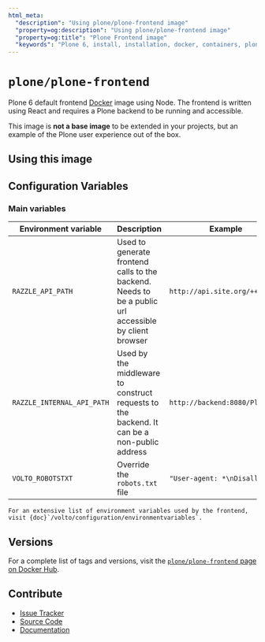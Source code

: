 ```yaml
---
html_meta:
  "description": "Using plone/plone-frontend image"
  "property=og:description": "Using plone/plone-frontend image"
  "property=og:title": "Plone Frontend image"
  "keywords": "Plone 6, install, installation, docker, containers, plone/plone-frontend"
---
```


# `plone/plone-frontend`

Plone 6 default frontend [Docker](https://www.docker.com/) image using Node.
The frontend is written using React and requires a Plone backend to be running and accessible.

This image is **not a base image** to be extended in your projects, but an example of the Plone user experience out of the box.


## Using this image


## Configuration Variables


### Main variables


| Environment variable | Description | Example |
| --- | --- | --- |
| `RAZZLE_API_PATH` | Used to generate frontend calls to the backend. Needs to be a public url accessible by client browser | `http://api.site.org/++api++/` |
| `RAZZLE_INTERNAL_API_PATH` | Used by the middleware to construct requests to the backend. It can be a non-public address | `http://backend:8080/Plone` |
| `VOLTO_ROBOTSTXT` | Override the `robots.txt` file | `"User-agent: *\nDisallow: "` |

```{note}
For an extensive list of environment variables used by the frontend, visit {doc}`/volto/configuration/environmentvariables`.
```


## Versions

For a complete list of tags and versions, visit the [`plone/plone-frontend` page on Docker Hub](https://hub.docker.com/r/plone/plone-frontend).


## Contribute

- [Issue Tracker](https://github.com/plone/plone-frontend/issues)
- [Source Code](https://github.com/plone/plone-frontend/)
- [Documentation](https://github.com/plone/plone-frontend/)
